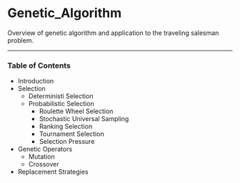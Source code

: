 # Genetic_Algorithm
Overview of genetic algorithm and application to the traveling salesman problem.
***
### Table of Contents
 * Introduction
 * Selection
   * Deterministi Selection
   * Probabilistic Selection
     * Roulette Wheel Selection
     * Stochastic Universal Sampling
     * Ranking Selection
     * Tournament Selection
     * Selection Pressure
 * Genetic Operators
   * Mutation
   * Crossover
 * Replacement Strategies
